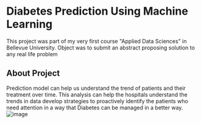 # Diabetes Prediction Using Machine Learning 


This project was part of my very first course "Applied Data Sciences" in Bellevue University.  Object was to submit an abstract proposing solution to any real life problem

## About Project
Prediction model can help us understand the trend of patients and their treatment over time. This analysis can help the hospitals understand the trends in data develop strategies to proactively identify the patients who need attention in a way that Diabetes can be managed in a better way.![image](https://user-images.githubusercontent.com/66280862/177010510-b34c8806-ac71-405a-bdf0-0cce37a0031a.png)
